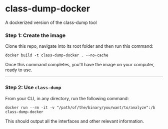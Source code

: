# class-dump-docker
A dockerized version of the class-dump tool

### **Step 1: Create the image**

Clone this repo, navigate into its root folder and then run this command:

```
docker build -t class-dump-docker . --no-cache
```

Once this command completes, you'll have the image on your computer, ready to use.

-----

### **Step 2: Use `class-dump`**

From your CLI, in any directory, run the following command:

```
docker run --rm -it -v "/path/of/the/binary/you/want/to/analyze":/b class-dump-docker
```

This should output all the interfaces and other relevant information.
